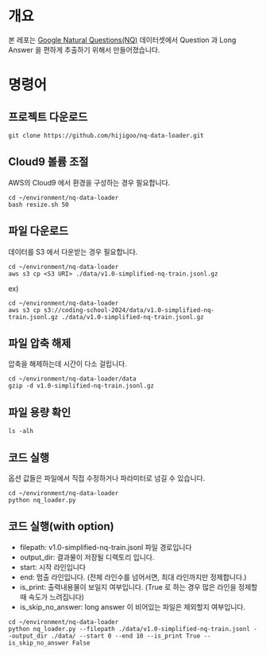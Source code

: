 # 개요
본 레포는 [Google Natural Questions(NQ)](https://ai.google.com/research/NaturalQuestions/) 데이터셋에서 Question 과 Long Answer 을 편하게 추출하기 위해서 만들어졌습니다.

# 명령어

## 프로젝트 다운로드
```
git clone https://github.com/hijigoo/nq-data-loader.git
```

## Cloud9 볼륨 조절
AWS의 Cloud9 에서 환경을 구성하는 경우 필요합니다.
```
cd ~/environment/nq-data-loader
bash resize.sh 50
```

## 파일 다운로드
데이터를 S3 에서 다운받는 경우 필요합니다.
```
cd ~/environment/nq-data-loader
aws s3 cp <S3 URI> ./data/v1.0-simplified-nq-train.jsonl.gz
```

ex)
```
cd ~/environment/nq-data-loader
aws s3 cp s3://coding-school-2024/data/v1.0-simplified-nq-train.jsonl.gz ./data/v1.0-simplified-nq-train.jsonl.gz
```

## 파일 압축 해제
압축을 해제하는데 시간이 다소 걸립니다.
```
cd ~/environment/nq-data-loader/data
gzip -d v1.0-simplified-nq-train.jsonl.gz 
```

## 파일 용량 확인
```
ls -alh
```

## 코드 실행
옵션 값들은 파일에서 직접 수정하거나 파라미터로 넘길 수 있습니다.
```
cd ~/environment/nq-data-loader
python nq_loader.py
```

## 코드 실행(with option)
- filepath: v1.0-simplified-nq-train.jsonl 파일 경로입니다
- output_dir: 결과물이 저장될 디렉토리 입니다.
- start: 시작 라인입니다
- end: 멈출 라인입니다. (전체 라인수를 넘어서면, 최대 라인까지만 정제합니다.)
- is_print: 출력내용물이 보일지 여부입니다. (True 로 하는 경우 많은 라인을 정제할 때 속도가 느려집니다)
- is_skip_no_answer: long answer 이 비어있는 파일은 제외할지 여부입니다.
```
cd ~/environment/nq-data-loader
python nq_loader.py --filepath ./data/v1.0-simplified-nq-train.jsonl --output_dir ./data/ --start 0 --end 10 --is_print True --is_skip_no_answer False
```
